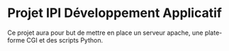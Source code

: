 # Projet IPI Développement Applicatif

Ce projet aura pour but de mettre en place un serveur apache, une plate-forme CGI et des scripts Python.
